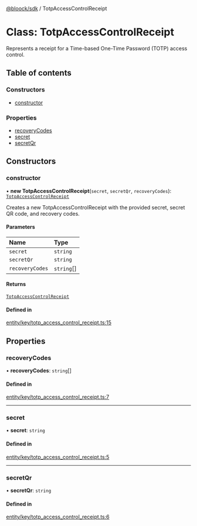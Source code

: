 [@bloock/sdk](../index.md) / TotpAccessControlReceipt

# Class: TotpAccessControlReceipt

Represents a receipt for a Time-based One-Time Password (TOTP) access control.

## Table of contents

### Constructors

- [constructor](TotpAccessControlReceipt.md#constructor)

### Properties

- [recoveryCodes](TotpAccessControlReceipt.md#recoverycodes)
- [secret](TotpAccessControlReceipt.md#secret)
- [secretQr](TotpAccessControlReceipt.md#secretqr)

## Constructors

### constructor

• **new TotpAccessControlReceipt**(`secret`, `secretQr`, `recoveryCodes`): [`TotpAccessControlReceipt`](TotpAccessControlReceipt.md)

Creates a new TotpAccessControlReceipt with the provided secret, secret QR code, and recovery codes.

#### Parameters

| Name | Type |
| :------ | :------ |
| `secret` | `string` |
| `secretQr` | `string` |
| `recoveryCodes` | `string`[] |

#### Returns

[`TotpAccessControlReceipt`](TotpAccessControlReceipt.md)

#### Defined in

[entity/key/totp_access_control_receipt.ts:15](https://github.com/bloock/bloock-sdk/blob/cd5373f/languages/js/src/entity/key/totp_access_control_receipt.ts#L15)

## Properties

### recoveryCodes

• **recoveryCodes**: `string`[]

#### Defined in

[entity/key/totp_access_control_receipt.ts:7](https://github.com/bloock/bloock-sdk/blob/cd5373f/languages/js/src/entity/key/totp_access_control_receipt.ts#L7)

___

### secret

• **secret**: `string`

#### Defined in

[entity/key/totp_access_control_receipt.ts:5](https://github.com/bloock/bloock-sdk/blob/cd5373f/languages/js/src/entity/key/totp_access_control_receipt.ts#L5)

___

### secretQr

• **secretQr**: `string`

#### Defined in

[entity/key/totp_access_control_receipt.ts:6](https://github.com/bloock/bloock-sdk/blob/cd5373f/languages/js/src/entity/key/totp_access_control_receipt.ts#L6)
